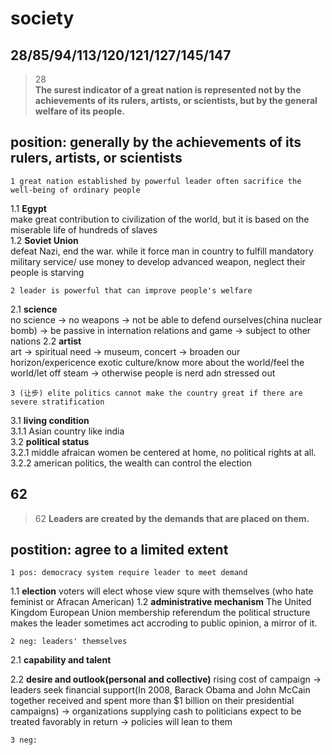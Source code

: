 society
==============
28/85/94/113/120/121/127/145/147
------------------
>28  
>**The surest indicator of a great nation is represented not by the achievements of its rulers, artists, or scientists, but by the general welfare of its people.**

## position: generally by the achievements of its rulers, artists, or scientists

    1 great nation established by powerful leader often sacrifice the well-being of ordinary people
1.1 **Egypt**  
make great contribution to civilization of the world, but it is based on the miserable life of hundreds of slaves  
1.2 **Soviet Union**  
defeat Nazi, end the war. while it force man in country to  fulfill mandatory military service/ use money to develop advanced weapon, neglect their people is starving  

    2 leader is powerful that can improve people's welfare
2.1 **science**  
no science -> no weapons -> not be able to defend ourselves(china nuclear bomb)  -> be passive in internation relations and game -> subject to other  nations
2.2 **artist**  
art -> spiritual need -> museum, concert -> broaden our horizon/expericence exotic culture/know more about the world/feel the world/let off steam -> otherwise people is nerd adn stressed out

    3 (让步) elite politics cannot make the country great if there are severe stratification
3.1 **living condition**  
3.1.1 Asian country like india  
3.2 **political status**  
3.2.1 middle afraican women be centered at home, no political rights at all.  
3.2.2 american politics, the wealth can control the election  

62
-------------------------------------------
>62
>**Leaders are created by the demands that are placed on them.**  

## postition: agree to a limited extent

    1 pos: democracy system require leader to meet demand
1.1 **election**
voters will elect whose view squre with themselves (who hate feminist or Afracan American) 
1.2 **administrative mechanism**
The United Kingdom European Union membership referendum
the political structure makes the leader sometimes act accroding to public opinion, a mirror of it.

    2 neg: leaders' themselves
2.1 **capability and talent**

2.2 **desire and outlook(personal and collective)**
rising cost of campaign -> leaders seek financial support(In 2008, Barack Obama and John McCain together received and spent more than $1 billion on their presidential campaigns) -> organizations supplying cash to politicians expect to be treated favorably in return -> policies will lean to them

    3 neg: 
<!--stackedit_data:
eyJoaXN0b3J5IjpbLTY3OTk3NDE5MiwtMjkxNjc4MzIwLC0xND
c5NTEyMTAzLC0xMDIxMzYzMTAxLC0xMTI1NDAzMzkzLDg0ODY0
NTExLDQ0NjczNDE4OCwtMTkyNTg0OTk1NV19
-->
